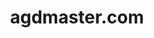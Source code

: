 ---
# GLOBAL 
layout: casestudy
page_type: casestudy
title: agdmaster.com

#SEO
seo_title:  SEO agdmaster.com
seo_description: |-
  META agdmaster.com

#MENU 
top_line:
  menu_title: agdmaster.com
  cta_title:

#SETTINGS
show_contact_in_footer: true

# CASESTUDY layout
intro: 
  title: Proste zakupy bez konieczności rejestracji. Nowoczesny design i duży wybór produktów.
  content: |-
    Brak
screens:
  mobile: /uploads/casestudy-agdmaster-com-mobile.jpg
  desktop: /uploads/casestudy-agdmaster-com-desktop.jpg
colors:
  main: "2C4C60"
  devices_border: "FFFFFF"
company: agdmaster.com
company_logo: /uploads/logo-agdmaster.svg
testimonial_on_index: true
casestudy_on_index: false
cta: Poznaj szczegóły realizacji
customer_opinion:
  person: Przemysław Strzałka
  position: CTO 
  photo: /uploads/przemyslaw-strzalka.jpg
  quotation: 
  quotation_small: |-
    Zastosowane przez zespół rozwiązania przyczyniły się do stworzenia nowoczesnego, a jednocześnie przyjaznego użytkownikowi sklepu. Oprócz wykonanego projektu specjaliści zapewniają także pełne wsparcie dla naszego serwisu.
---